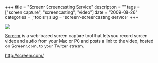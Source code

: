 +++
title = "Screenr Screencasting Service"
description = ""
tags = ["screen capture", "screencasting", "video"]
date = "2009-08-26"
categories = ["tools"]
slug = "screenr-screencasting-service"
+++


<div class="tool-screenshot mb1"><a href="http://screenr.com/"><img id="bluga-thumbnail-2694" class="bluga-thumbnail custom" src="//media.konigi.com/bluga/
wt522fc4474a4aa_custom.jpg"/></a></div><p><a href="http://screenr.com/">Screenr</a> is a web-based screen capture tool that lets you record screen video and audio from your Mac or PC and posts a link to the video, hosted on Screenr.com, to your Twitter stream.</p>
  
<p><a href="http://screenr.com/">http://screenr.com/</a></p>
      
